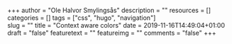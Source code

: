 +++
author = "Ole Halvor Smylingsås"
description = ""
resources = []
categories = []
tags = ["css", "hugo", "navigation"]     
slug = ""
title = "Context aware colors"
date = 2019-11-16T14:49:04+01:00
draft = "false"
featuretext = ""
featureimg = ""
comments = "false"
+++
<!--more-->